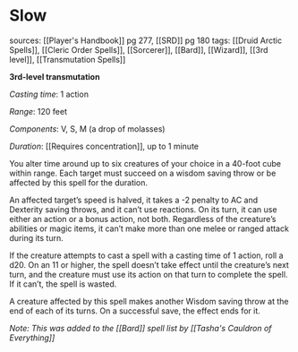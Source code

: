 # Slow
sources: [[Player's Handbook]] pg 277, [[SRD]] pg 180
tags: [[Druid Arctic Spells]], [[Cleric Order Spells]], [[Sorcerer]], [[Bard]], [[Wizard]], [[3rd level]], [[Transmutation Spells]]

**3rd-level transmutation**

*Casting time*: 1 action

*Range*: 120 feet

*Components*: V, S, M (a drop of molasses)

*Duration*: [[Requires concentration]], up to 1 minute

You alter time around up to six creatures of your choice in a 40-foot cube within range. Each target must succeed on a wisdom saving throw or be affected by this spell for the duration.

An affected target’s speed is halved, it takes a -2 penalty to AC and Dexterity saving throws, and it can’t use reactions. On its turn, it can use either an action or a bonus action, not both. Regardless of the creature’s abilities or magic items, it can’t make more than one melee or ranged attack during its turn.

If the creature attempts to cast a spell with a casting time of 1 action, roll a d20. On an 11 or higher, the spell doesn’t take effect until the creature’s next turn, and the creature must use its action on that turn to complete the spell. If it can’t, the spell is wasted.

A creature affected by this spell makes another Wisdom saving throw at the end of each of its turns. On a successful save, the effect ends for it.

*Note: This was added to the [[Bard]] spell list by [[Tasha's Cauldron of Everything]]*